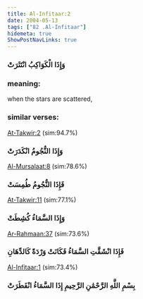 ```yaml
---
title: Al-Infitaar:2
date: 2004-05-13
tags: ["82 .Al-Infitaar"]
hidemeta: true 
ShowPostNavLinks: true 
---
```

### وَإِذَا الْكَوَاكِبُ انْتَثَرَتْ
### meaning: 
when the stars are scattered,
### similar verses: 

[At-Takwir:2](/81/2) (sim:94.7%)

### وَإِذَا النُّجُومُ انْكَدَرَتْ

[Al-Mursalaat:8](/77/8) (sim:78.6%)

### فَإِذَا النُّجُومُ طُمِسَتْ

[At-Takwir:11](/81/11) (sim:77.1%)

### وَإِذَا السَّمَاءُ كُشِطَتْ

[Ar-Rahmaan:37](/55/37) (sim:73.6%)

### فَإِذَا انْشَقَّتِ السَّمَاءُ فَكَانَتْ وَرْدَةً كَالدِّهَانِ

[Al-Infitaar:1](/82/1) (sim:73.4%)

### بِسْمِ اللَّهِ الرَّحْمَٰنِ الرَّحِيمِ إِذَا السَّمَاءُ انْفَطَرَتْ
